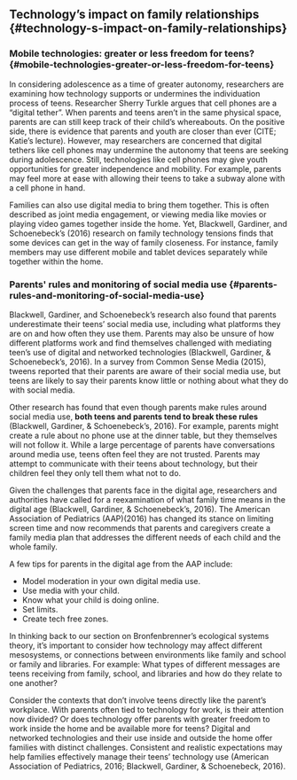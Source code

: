 ## Technology’s impact on family relationships {#technology-s-impact-on-family-relationships}

### Mobile technologies: greater or less freedom for teens? {#mobile-technologies-greater-or-less-freedom-for-teens}

In considering adolescence as a time of greater autonomy, researchers are examining how technology supports or undermines the individuation process of teens. Researcher Sherry Turkle argues that cell phones are a “digital tether”. When parents and teens aren’t in the same physical space, parents are can still keep track of their child’s whereabouts. On the positive side, there is evidence that parents and youth are closer than ever (CITE; Katie’s lecture). However, may researchers are concerned that digital tethers like cell phones may undermine the autonomy that teens are seeking during adolescence. Still, technologies like cell phones may give youth opportunities for greater independence and mobility. For example, parents may feel more at ease with allowing their teens to take a subway alone with a cell phone in hand.

Families can also use digital media to bring them together. This is often described as joint media engagement, or viewing media like movies or playing video games together inside the home. Yet, Blackwell, Gardiner, and Schoenebeck’s (2016) research on family technology tensions finds that some devices can get in the way of family closeness. For instance, family members may use different mobile and tablet devices separately while together within the home.

### Parents&#039; rules and monitoring of social media use {#parents-rules-and-monitoring-of-social-media-use}

Blackwell, Gardiner, and Schoenebeck’s research also found that parents underestimate their teens’ social media use, including what platforms they are on and how often they use them. Parents may also be unsure of how different platforms work and find themselves challenged with mediating teen’s use of digital and networked technologies (Blackwell, Gardiner, &amp; Schoenebeck’s, 2016). In a survey from Common Sense Media (2015), tweens reported that their parents are aware of their social media use, but teens are likely to say their parents know little or nothing about what they do with social media.

Other research has found that even though parents make rules around social media use, **both teens and parents tend to break these rules** (Blackwell, Gardiner, &amp; Schoenebeck’s, 2016). For example, parents might create a rule about no phone use at the dinner table, but they themselves will not follow it. While a large percentage of parents have conversations around media use, teens often feel they are not trusted. Parents may attempt to communicate with their teens about technology, but their children feel they only tell them what not to do.

Given the challenges that parents face in the digital age, researchers and authorities have called for a reexamination of what family time means in the digital age (Blackwell, Gardiner, &amp; Schoenebeck’s, 2016). The American Association of Pediatrics (AAP)(2016) has changed its stance on limiting screen time and now recommends that parents and caregivers create a family media plan that addresses the different needs of each child and the whole family.

A few tips for parents in the digital age from the AAP include:

*   Model moderation in your own digital media use.
*   Use media with your child.
*   Know what your child is doing online.
*   Set limits.
*   Create tech free zones.

In thinking back to our section on Bronfenbrenner’s ecological systems theory, it’s important to consider how technology may affect different mesosystems, or connections between environments like family and school or family and libraries. For example: What types of different messages are teens receiving from family, school, and libraries and how do they relate to one another?

Consider the contexts that don’t involve teens directly like the parent’s workplace. With parents often tied to technology for work, is their attention now divided? Or does technology offer parents with greater freedom to work inside the home and be available more for teens? Digital and networked technologies and their use inside and outside the home offer families with distinct challenges. Consistent and realistic expectations may help families effectively manage their teens’ technology use (American Association of Pediatrics, 2016; Blackwell, Gardiner, &amp; Schoenebeck, 2016).